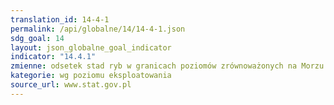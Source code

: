 ```yaml
---
translation_id: 14-4-1
permalink: /api/globalne/14/14-4-1.json
sdg_goal: 14
layout: json_globalne_goal_indicator
indicator: "14.4.1"
zmienne: odsetek stad ryb w granicach poziomów zrównoważonych na Morzu Bałtyckim,udział zasobów rybnych w pełni wykorzystanych (fully exploited) na Morzu Bałtyckim,odsetek stad ryb które są nie w pełni wykorzystane (non-fully exploited) na Morzu Bałtyckim,odsetek stad ryb które są nadmiernie eksploatowane (overexploited) na Morzu Bałtyckim
kategorie: wg poziomu eksploatowania
source_url: www.stat.gov.pl
---
```

